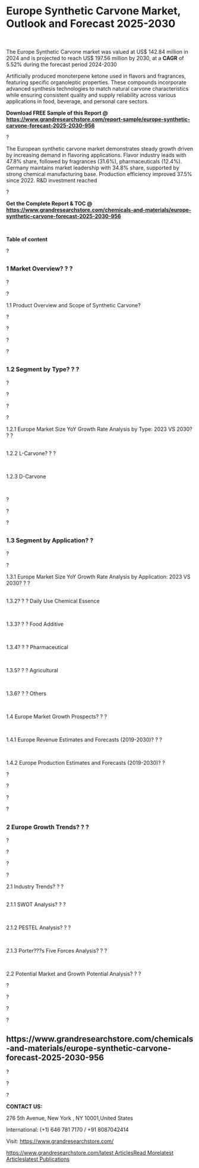 <h1>Europe Synthetic Carvone Market, Outlook and Forecast 2025-2030</h1><br/><p>The Europe Synthetic Carvone market was valued at US$ 142.84 million in 2024 and is projected to reach US$ 197.56 million by 2030, at a <strong>CAGR</strong> of 5.52% during the forecast period 2024-2030</p>
 
 
 
 <p>Artificially produced monoterpene ketone used in flavors and fragrances, featuring specific organoleptic properties. These compounds incorporate advanced synthesis technologies to match natural carvone characteristics while ensuring consistent quality and supply reliability across various applications in food, beverage, and personal care sectors.</p>
 
 
 
 <div><b>Download FREE Sample of this Report @ <a href="https://www.grandresearchstore.com/report-sample/europe-synthetic-carvone-forecast-2025-2030-956">https://www.grandresearchstore.com/report-sample/europe-synthetic-carvone-forecast-2025-2030-956</a></b></div>
 
 
 
 <p>? </p>
 
 
 
 <p>The European synthetic carvone market demonstrates steady growth driven by increasing demand in flavoring applications. Flavor industry leads with 47.8% share, followed by fragrances (31.6%), pharmaceuticals (12.4%). Germany maintains market leadership with 34.8% share, supported by strong chemical manufacturing base. Production efficiency improved 37.5% since 2022. R&D investment reached</p>
 
 
 
 <p>? </p>
 
 
 
 <div><b>Get the Complete Report & TOC @ <a href="https://www.grandresearchstore.com/chemicals-and-materials/europe-synthetic-carvone-forecast-2025-2030-956">https://www.grandresearchstore.com/chemicals-and-materials/europe-synthetic-carvone-forecast-2025-2030-956</a></b></div>
 
 
 
 <p><br />
 
 <b>Table of content</b></p>
 
 
 
 <p>? </p>
 
 
 
 <h2><span style="font-size:16px"><strong>1 Market Overview? ? ? </strong></span></h2>
 
 
 
 <p>? </p>
 
 
 
 <p>? </p>
 
 
 
 <p>1.1 Product Overview and Scope of Synthetic Carvone? </p>
 
 
 
 <p>? </p>
 
 
 
 <p>? </p>
 
 
 
 <p>? </p>
 
 
 
 <p>? </p>
 
 
 
 <h2><strong><span style="font-size:16px">1.2 Segment by Type? ? ? </span></strong></h2>
 
 
 
 <p>? </p>
 
 
 
 <p>? </p>
 
 
 
 <p>? </p>
 
 
 
 <p>? </p>
 
 
 
 <p>1.2.1 Europe Market Size YoY Growth Rate Analysis by Type: 2023 VS 2030? ? ? <br />
 
 <br />
 
 1.2.2 L-Carvone? ? ? <br />
 
 <br />
 
 1.2.3 D-Carvone<br />
 
 <br />
 
 ? </p>
 
 
 
 <p>? </p>
 
 
 
 <p>? </p>
 
 
 
 <h2><span style="font-size:16px"><strong>1.3 Segment by Application? ? </strong></span></h2>
 
 
 
 <p>? </p>
 
 
 
 <p>? </p>
 
 
 
 <p>1.3.1 Europe Market Size YoY Growth Rate Analysis by Application: 2023 VS 2030? ? ? <br />
 
 <br />
 
 1.3.2? ? ? Daily Use Chemical Essence<br />
 
 <br />
 
 1.3.3? ? ? Food Additive<br />
 
 <br />
 
 1.3.4? ? ? Pharmaceutical<br />
 
 <br />
 
 1.3.5? ? ? Agricultural<br />
 
 <br />
 
 1.3.6? ? ? Others<br />
 
 <br />
 
 1.4 Europe Market Growth Prospects? ? ? <br />
 
 <br />
 
 1.4.1 Europe Revenue Estimates and Forecasts (2019-2030)? ? ? <br />
 
 <br />
 
 1.4.2 Europe Production Estimates and Forecasts (2019-2030)? ? </p>
 
 
 
 <p>? </p>
 
 
 
 <p>? </p>
 
 
 
 <p>? </p>
 
 
 
 <p>? </p>
 
 
 
 <h2><span style="font-size:16px"><strong>2 Europe Growth Trends? ? ? </strong></span></h2>
 
 
 
 <p>? </p>
 
 
 
 <p>? </p>
 
 
 
 <p>? </p>
 
 
 
 <p>? </p>
 
 
 
 <p>2.1 Industry Trends? ? ? <br />
 
 <br />
 
 2.1.1 SWOT Analysis? ? ? <br />
 
 <br />
 
 2.1.2 PESTEL Analysis? ? ? <br />
 
 <br />
 
 2.1.3 Porter???s Five Forces Analysis? ? ? <br />
 
 <br />
 
 2.2 Potential Market and Growth Potential Analysis? ? ? </p>
 
 
 
 <p>? </p>
 
 
 
 <p>? </p>
 
 
 
 <p>? </p>
 
 
 
 <p>? </p>
 
 
 
 <h2><span chemicals-and-materials="" europe-synthetic-carvone-forecast-2025-2030-956="" https:="" style="font-size:<br><div><b>Get the Complete Report & TOC @ <a data-cke-saved-href=" www.grandresearchstore.com="">https://www.grandresearchstore.com/chemicals-and-materials/europe-synthetic-carvone-forecast-2025-2030-956</span></h2>
 
 
 
 <p>? </p>
 
 
 
 <p>? </p>
 
 
 
 <p>? </p>
 
 
 
 <p><span chemicals-and-materials="" europe-synthetic-carvone-forecast-2025-2030-956="" https:="" style="font-size:<br><div><b>Get the Complete Report & TOC @ <a data-cke-saved-href=" www.grandresearchstore.com=""><b>CONTACT US:</b><br />
 
 276 5th Avenue, New York , NY 10001,United States<br />
 
 International: (+1) 646 781 7170 / +91 8087042414<br />
 
 Visit: <a href="https://www.grandresearchstore.com/">https://www.grandresearchstore.com/</a><br />
 
 <a href="https://gyeongbokgung.com">https://www.grandresearchstore.com/</a><a href="https://hallyeomaritime.com">latest Articles</a><a href="https://jingwansa.com">Read More</a><a href="https://nguoiviet.jp/">latest Articles</a><a href="https://www.intelmarketresearch.com/">latest Publications</a></span></p>